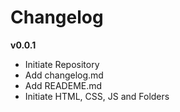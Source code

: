 # Changelog

**v0.0.1**
- Initiate Repository
- Add changelog.md
- Add READEME.md
- Initiate HTML, CSS, JS and Folders